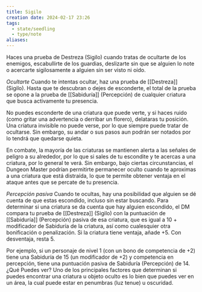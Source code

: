 ```yaml
---
title: Sigilo
creation date: 2024-02-17 23:26
tags:
  - state/seedling
  - type/note
aliases:
---
```

Haces una prueba de Destreza (Sigilo) cuando tratas de ocultarte de los enemigos, escabullirte de los guardias, deslizarte sin que se alguien lo note o acercarte sigilosamente a alguien sin ser visto ni oído.

*Ocultarte*
Cuando te intentas ocultar, haz una prueba de [[Destreza]] (Sigilo). Hasta que te descubran o dejes de esconderte, el total de la prueba se opone a la prueba de [[Sabiduría]] (Percepción)
de cualquier criatura que busca activamente tu presencia.

No puedes esconderte de una criatura que puede verte, y si haces ruido (como gritar una advertencia o derribar un florero), delataras tu posición. Una criatura invisible no puede verse, por lo que siempre puede tratar de ocultarse. Sin embargo, su andar o sus pasos aun podrán ser notados por lo tendrá que quedarse quieta.

En combate, la mayoría de las criaturas se mantienen alerta a las señales de peligro a su alrededor, por lo que si sales de tu escondite y te acercas a una criatura, por lo general te verá.
Sin embargo, bajo ciertas circunstancias, el Dungeon Master podrían permitirte permanecer oculto cuando te aproximas a una criatura que está distraída, lo que te permite obtener ventaja en el ataque antes que se percate de tu presencia.

*Percepción pasiva*
Cuando te ocultas, hay una posibilidad que alguien se dé cuenta de que estas escondido, incluso sin estar buscando. 
Para determinar si una criatura se da cuenta que hay alguien escondido, el DM compara tu prueba de [[Destreza]] (Sigilo) con la puntuación de [[Sabiduría]] (Percepción) pasiva de esa criatura, que es igual a 10 + modificador de Sabiduría de la criatura, así como cualesquier otra bonificación o penalización. Si la criatura tiene ventaja, añade +5. Con desventaja, resta 5.

Por ejemplo, si un personaje de nivel 1 (con un bono de competencia de +2) tiene una Sabiduría de 15 (un modificador de +2) y competencia en percepción, tiene una puntuación pasiva de Sabiduría (Percepción) de 14. 
¿Qué Puedes ver? Uno de los principales factores que determinan si puedes encontrar una criatura u objeto oculto es lo bien que puedes ver en un área, la cual puede estar en penumbras (luz tenue) u oscuridad.







